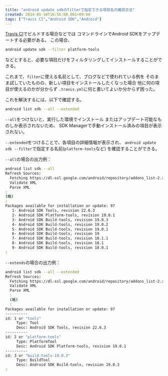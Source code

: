 ```yaml
---
title: "android update sdkのfilterで指定できる項目名の確認方法"
created: 2014-05-10T16:56:00.001+09:00
tags: ["Travis CI","Android SDK","Android"]
---
```

[Travis CI](https://travis-ci.org)でビルドする場合などでは
コマンドラインでAndroid SDKをアップデートする必要がある。
この場合、

```sh
android update sdk --filter platform-tools
```

などとすると、必要な項目だけをフィルタリングしてインストールすることができる。
<!--more-->
これまで、`filter`に使える名前として、ブログなどで使われている例を
そのまま試していたものの、新しい項目をインストールしたくなった場合
他に何の項目が使えるのかが分からず
`.travis.yml`に何と書いてよいか分からず困った。

これを解決するには、以下で確認する。

```sh
android list sdk --all --extended
```

<!--more-->

`--all`をつけないと、実行した環境でインストール
またはアップデート可能なものしか表示されないため、
SDK Managerで手動インストール済みの項目が表示されない。

`--extended`をつけることで、各項目の詳細情報が表示され、
`android update sdk --filter`で指定する名前(`platform-tools`など)
を確認することができる。

`--all`の場合の出力例：

```sh
android list sdk --all
Refresh Sources:
  Fetching https://dl-ssl.google.com/android/repository/addons_list-2.xml
  Validate XML
  Parse XML
:
(略)
:
Packages available for installation or update: 97
   1- Android SDK Tools, revision 22.6.3
   2- Android SDK Platform-tools, revision 19.0.1
   3- Android SDK Build-tools, revision 19.0.3
   4- Android SDK Build-tools, revision 19.0.2
   5- Android SDK Build-tools, revision 19.0.1
   6- Android SDK Build-tools, revision 19
   7- Android SDK Build-tools, revision 18.1.1
   8- Android SDK Build-tools, revision 18.1
   9- Android SDK Build-tools, revision 18.0.1
:
```

`--extends`の場合の出力例：

```sh
android list sdk --all --extended
Refresh Sources:
  Fetching https://dl-ssl.google.com/android/repository/addons_list-2.xml
  Validate XML
  Parse XML
  :
  (略)
  :
Packages available for installation or update: 97
----------
id: 1 or "tools"
     Type: Tool
     Desc: Android SDK Tools, revision 22.6.3
----------
id: 2 or "platform-tools"
     Type: PlatformTool
     Desc: Android SDK Platform-tools, revision 19.0.1
----------
id: 3 or "build-tools-19.0.3"
     Type: BuildTool
     Desc: Android SDK Build-tools, revision 19.0.3
:
```
